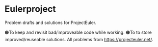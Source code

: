 # Eulerproject
Problem drafts and solutions for ProjectEuler.

🟠To keep and revisit bad/improveable code while working.
🟠To to store improved/reuseable solutions.
All problems from https://projecteuler.net/.
